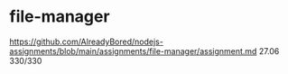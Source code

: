 # file-manager
https://github.com/AlreadyBored/nodejs-assignments/blob/main/assignments/file-manager/assignment.md
27.06
330/330
